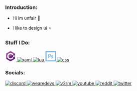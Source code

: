 <h3 align="left">Introduction:</h3>

- Hi im unfair 👋

- I like to design ui ⭐
<h3 align="left">Stuff I Do:</h3>
<p align="left">
  <a href="https://www.w3schools.com/cs/index.php">
    <img src="https://raw.githubusercontent.com/devicons/devicon/master/icons/csharp/csharp-original.svg" alt="csharp" width="34" height="auto"/>
  </a>
  <a href="https://docs.microsoft.com/th-th/visualstudio/xaml-tools/xaml-overview?view=vs-2019">
    <img src="https://cdn.discordapp.com/attachments/780958889356820510/824814012679716885/output-onlinepngtools1.png" alt="xaml" width="34" height="auto"/>
  </a>
  <a href="https://www.lua.org/">
    <img src="https://upload.wikimedia.org/wikipedia/commons/thumb/c/cf/Lua-Logo.svg/640px-Lua-Logo.svg.png" alt="lua" width="34" height="auto"/>
  </a>
  <a href="https://helpx.adobe.com/th_th/photoshop/tutorials.html">
    <img src="https://raw.githubusercontent.com/devicons/devicon/master/icons/photoshop/photoshop-line.svg" alt="photoshop" width="34" height="auto"/>
  </a>
  <a href="https://www.w3schools.com/css/">
    <img src="https://upload.wikimedia.org/wikipedia/commons/6/62/CSS3_logo.svg" alt="css" width="34" height="auto"/>
  </a>
<p>
<h3 align="left">Socials:</h3>
<p align="left">
  <a href="im lazy to put here lol">
    <img src="https://www.freepnglogos.com/uploads/discord-logo-png/concours-discord-cartes-voeux-fortnite-france-6.png" alt="discord" width="34" height="auto"/>
  </a>
  <a href="https://wearedevs.net/profile?uid=71254">
    <img src="https://avatars.githubusercontent.com/u/50776403?v=4" alt="wearedevs" width="34" height="auto"/>
  </a>
  <a href="https://v3rmillion.net/member.php?action=profile&uid=2724664">
    <img src="https://cdn.wearedevs.net/images/icons/v3rm.png" alt="v3rm" width="34" height="auto"/>
  </a>
  <a href="im lazy to put here lol">
    <img src="https://cdn.icon-icons.com/icons2/1488/PNG/512/5295-youtube-i_102568.png" alt="youtube" width="34" height="auto"/>
  </a>
  <a href="https://www.reddit.com/user/UnfairRoblox91">
    <img src="https://www.redditinc.com/assets/images/site/reddit-logo.png" alt="reddit" width="34" height="auto"/>
  </a>
  <a href="https://twitter.com/unfairroblox91">
    <img src="https://upload.wikimedia.org/wikipedia/commons/thumb/4/4f/Twitter-logo.svg/2491px-Twitter-logo.svg.png" alt="twitter" width="34" height="auto"/>
  </a>
<p>
